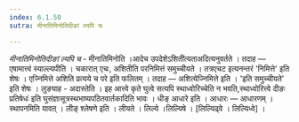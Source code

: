 ```yaml
---
index: 6.1.50
sutra: मीनातिमिनोतिदीङां ल्यपि च

---
```

_मीनातिमिनोतिदीङां ल्यपि च_ - मीनातिमिनोति ।आदेच उपदेशेऽशिती॑त्यताअदित्यनुवर्तते । तदाह —  एषामात्त्वं स्याल्ल्यपीति । चकारात् एचः, अशितीति परनिमित्तं समुच्चीयते । तत्रएचट इत्यनन्तरं 'निमित्ते' इति शेषः । एज्निमित्ते अशिति प्रत्यये च परे इति फलितम् । तदाह — अशित्येज्निमित्ते इति । 'इति समुच्चीयते' इति शेषः । लुङ्याह - अदास्तेति । इह आत्त्वे कृते घुत्वे सत्यपि स्थाध्वोरिच्चेति न भवति,स्थाध्वोरित्त्वे दीङः प्रतिषेधः॑ इति घुसंज्ञासूत्रस्थभाष्यपठितवार्तकादिति भावः । धीङ् आधारे इति । आधारः —  आधारणम् । स्थापनमिति यावत् । लीङ् श्लेषणे इति । लीयते । लिल्ये ।लिल्यिषे । [लिल्यिढ्वे । लिल्यिध्वे] । 